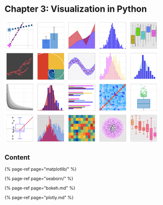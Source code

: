 # Chapter 3: Visualization  in Python

![](../.gitbook/assets/1__dr91ijjb3uchqtuf2eloa.png)

## Content

{% page-ref page="matplotlib/" %}

{% page-ref page="seaborn/" %}

{% page-ref page="bokeh.md" %}

{% page-ref page="plotly.md" %}



